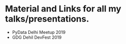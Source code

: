 # Material and Links for all my talks/presentations.

* PyData Delhi Meetup 2019
* GDG Dehil DevFest 2019
